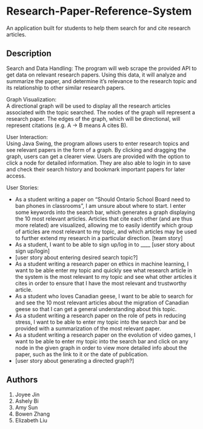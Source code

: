 # Research-Paper-Reference-System
An application built for students to help them search for and cite research articles.
## Description

Search and Data Handling: 
The program will web scrape the provided API to get data on relevant research papers. Using this data, it will analyze and summarize the paper, and determine it’s relevance to the research topic and its relationship to other similar research papers. 

Graph Visualization:  
A directional graph will be used to display all the research articles associated with the topic searched. The nodes of the graph will represent a research paper. The edges of the graph, which will be directional, will represent citations (e.g. A -> B means A cites B). 

User Interaction:  
Using Java Swing, the program allows users to enter research topics and see relevant papers in the form of a graph. By clicking and dragging the graph, users can get a clearer view. Users are provided with the option to click a node for detailed information. They are also able to login in to save and check their search history and bookmark important papers for later access. 

User Stories:
- As a student writing a paper on “Should Ontario School Board need to ban phones in classrooms”, I am unsure about where to start. I enter some keywords into the search bar, which generates a graph displaying the 10 most relevant articles. Articles that cite each other (and are thus more related) are visualized, allowing me to easily identify which group of articles are most relevant to my topic, and which articles may be used to further extend my research in a particular direction. [team story] 
- As a student, I want to be able to sign up/log in to ____ [user story about sign up/login]
- [user story about entering desired search topic?]
- As a student writing a research paper on ethics in machine learning, I want to be able enter my topic and quickly see what research article in the system is the most relevant to my topic and see what other articles it cites in order to ensure that I have the most relevant and trustworthy article.
- As a student who loves Canadian geese, I want to be able to search for and see the 10 most relevant articles about the migration of Canadian geese so that I can get a general understanding about this topic.
- As a student writing a research paper on the role of pets in reducing stress, I want to be able to enter my topic into the search bar and be provided with a summarization of the most relevant paper.
- As a student writing a research paper on the evolution of video games, I want to be able to enter my topic into the search bar and click on any node in the given graph in order to view more detailed info about the paper, such as the link to it or the date of publication.
- [user story about generating a directed graph?]
  
## Authors
1. Joyee Jin
2. Ashely Bi
3. Amy Sun
4. Bowen Zhang
5. Elizabeth Liu

